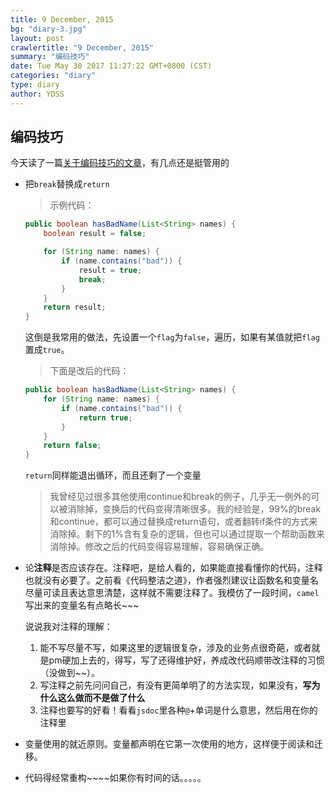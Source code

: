 ```yaml
---
title: 9 December, 2015
bg: "diary-3.jpg"
layout: post
crawlertitle: "9 December, 2015"
summary: "编码技巧"
date: Tue May 30 2017 11:27:22 GMT+0800 (CST)
categories: "diary"
type: diary
author: YDSS
---
```


## 编码技巧
今天读了一篇[关于编码技巧的文章](http://www.yinwang.org/blog-cn/2015/11/21/programming-philosophy/)，有几点还是挺管用的

- 把`break`替换成`return`

	> 示例代码：
	
	```java
	public boolean hasBadName(List<String> names) {
	    boolean result = false;
	
	    for (String name: names) {
	        if (name.contains("bad")) {
	            result = true;
	            break;
	        }
	    }
	    return result;
	}
	```
	这倒是我常用的做法，先设置一个`flag`为`false`，遍历，如果有某值就把`flag`置成`true`。
	> 下面是改后的代码：
	
	```java
	public boolean hasBadName(List<String> names) {
	    for (String name: names) {
	        if (name.contains("bad")) {
	            return true;
	        }
	    }
	    return false;
	}
	```
	`return`同样能退出循环，而且还剩了一个变量
	
	> 我曾经见过很多其他使用continue和break的例子，几乎无一例外的可以被消除掉，变换后的代码变得清晰很多。我的经验是，99%的break和continue，都可以通过替换成return语句，或者翻转if条件的方式来消除掉。剩下的1%含有复杂的逻辑，但也可以通过提取一个帮助函数来消除掉。修改之后的代码变得容易理解，容易确保正确。
	
- 论**注释**是否应该存在。注释吧，是给人看的，如果能直接看懂你的代码，注释也就没有必要了。之前看《代码整洁之道》，作者强烈建议让函数名和变量名尽量可读且表达意思清楚，这样就不需要注释了。我模仿了一段时间，`camel`写出来的变量名有点略长~~~

	说说我对注释的理解：
		
	1. 能不写尽量不写，如果这里的逻辑很复杂，涉及的业务点很奇葩，或者就是pm硬加上去的，得写，写了还得维护好，养成改代码顺带改注释的习惯（没做到~~）。
	2. 写注释之前先问问自己，有没有更简单明了的方法实现，如果没有，**写为什么这么做而不是做了什么**
	3. 注释也要写的好看！看看`jsdoc`里各种`@`+单词是什么意思，然后用在你的注释里

- 变量使用的就近原则。变量都声明在它第一次使用的地方，这样便于阅读和迁移。
- 代码得经常重构~~~~如果你有时间的话。。。。。